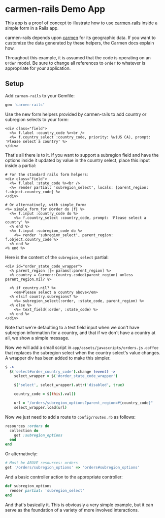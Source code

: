 # carmen-rails Demo App

This app is a proof of concept to illustrate how to use
[carmen-rails](https://github.com/jim/carmen-rails) inside a simple form in a Rails
app.

carmen-rails depends upon [carmen](https://github.com/jim/carmen) for its
geographic data. If you want to customize the data generated by these helpers,
the Carmen docs explain how.

Throughout this example, it is assumed that the code is operating on an `Order`
model. Be sure to change all references to `order` to whatever is appropriate
for your application.

## Setup

Add `carmen-rails` to your Gemfile:

```ruby
gem 'carmen-rails'
```

Use the new form helpers provided by carmen-rails to add country or subregion
selects to your form:

```erb
<div class="field">
  <%= f.label :country_code %><br />
  <%= f.country_select :country_code, priority: %w(US CA), prompt: 'Please select a country' %>
</div>
```
 That's all there is to it. If you want to support a subregion field and have
 the options inside it updated by value in the country select, place this input
 inside a partial:

```erb
# For the standard rails form helpers:
<div class="field">
  <%= f.label :state_code %><br />
  <%= render partial: 'subregion_select', locals: {parent_region: f.object.country_code} %>
</div>

# Or alternatively, with simple_form:
<%= simple_form_for @order do |f| %>
  <%= f.input :country_code do %>
    <%= f.country_select :country_code, prompt: 'Please select a country' %>
  <% end %>
  <%= f.input :subregion_code do %>
    <%= render 'subregion_select', parent_region: f.object.country_code %>
  <% end %>
<% end %>
```


Here is the content of the `subregion_select` partial:

```erb
<div id="order_state_code_wrapper">
  <% parent_region ||= params[:parent_region] %>
  <% country = Carmen::Country.coded(parent_region) unless parent_region.nil? %>

  <% if country.nil? %>
    <em>Please select a country above</em>
  <% elsif country.subregions? %>
    <%= subregion_select(:order, :state_code, parent_region) %>
  <% else %>
    <%= text_field(:order, :state_code) %>
  <% end %>
</div>
```

Note that we're defaulting to a text field input when we don't have subregion
information for a country, and that if we don't have a country at all, we show
a simple message.

Now we will add a small script in `app/assets/javascripts/orders.js.coffee` that replaces the subregion select when the country
select's value changes. A wrapper div has been added to make this simpler.

```coffeescript
$ ->
  $('select#order_country_code').change (event) ->
    select_wrapper = $('#order_state_code_wrapper')

    $('select', select_wrapper).attr('disabled', true)

    country_code = $(this).val()

    url = "/orders/subregion_options?parent_region=#{country_code}"
    select_wrapper.load(url)
```

Now we just need to add a route to `config/routes.rb` as follows:

```ruby
resources :orders do
  collection do
    get :subregion_options
  end
end
```

Or alternatively:

```ruby
# Must be ABOVE resources: orders
get '/orders/subregion_options' => 'orders#subregion_options'
```

And a basic controller action to the appropriate controller:

```ruby
def subregion_options
  render partial: 'subregion_select'
end
```

And that's basically it. This is obviously a very simple example, but it can
serve as the foundation of a variety of more involved interactions.